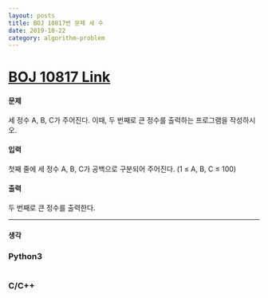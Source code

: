 ```yaml
---
layout: posts
title: BOJ 10817번 문제 세 수
date: 2019-10-22
category: algorithm-problem
---
```

# [BOJ 10817 Link](https://www.acmicpc.net/problem/10817)
#### 문제
세 정수 A, B, C가 주어진다. 이때, 두 번째로 큰 정수를 출력하는 프로그램을 작성하시오. 

#### 입력
첫째 줄에 세 정수 A, B, C가 공백으로 구분되어 주어진다. (1 ≤ A, B, C ≤ 100)

#### 출력
두 번째로 큰 정수를 출력한다.
- - -
#### 생각

### Python3
```

```
### C/C++
```

```